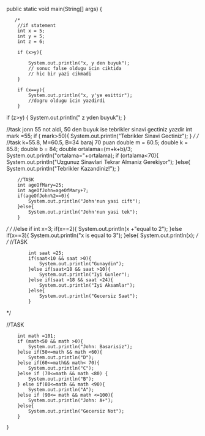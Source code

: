  public static void main(String[] args) {

       /*
        //if statement
        int x = 5;
        int y = 5;
        int z = 6;

        if (x>y){

            System.out.println("x, y den buyuk");
            // sonuc false oldugu icin ciktida
            // hic bir yazi cikmadi
        }

        if (x==y){
            System.out.println("x, y'ye esittir");
            //dogru oldugu icin yazdirdi
        }
if (z>y)
{
    System.out.println(" z yden buyuk");
}

//task jonn 55 not aldi, 50 den buyuk ise tebrikler sinavi gectiniz yazdir
        int mark =55;
if ( mark>50){
    System.out.println("Tebrikler Sinavi Gectiniz");
}
*/
/*
//task k=55.8, M=60.5, B=34 baraj 70 puan
        double m = 60.5;
        double k = 85.8;
        double b = 84;
        double ortalama=(m+k+b)/3;
        System.out.println("ortalama="+ortalama);
        if (ortalama<70){
            System.out.println("Uzgunuz Sinavlari Tekrar Almaniz Gerekiyor");
        }else{
            System.out.println("Tebrikler Kazandiniz!");
        }



        //TASK
        int ageOfMary=25;
        int ageOfJohn=ageOfMary+7;
        if(ageOfJohn%2==0){
            System.out.println("John'nun yasi cift");
        }else{
            System.out.println("John'nun yasi tek");
        }
*/
/*
        //else if
        int x=3;
        if(x==2){
            System.out.println(x +"equal to 2");
        }else if(x==3){
            System.out.println("x is equal to 3");
        }else{
            System.out.println(x);
*/
/*
            //TASK

            int saat =25;
            if(saat<10 && saat >0){
                System.out.println("Gunaydin");
            }else if(saat<18 && saat >10){
                System.out.println("Iyi Gunler");
            }else if(saat >18 && saat <24){
                System.out.println("Iyi Aksamlar");
            }else{
                System.out.println("Gecersiz Saat");
            }
*/

//TASK

        int math =101;
        if (math<50 && math >0){
            System.out.println("John: Basarisiz");
        }else if(50<=math && math <60){
            System.out.println("D");
        }else if(60<=math&& math< 70){
            System.out.println("C");
        }else if (70<=math && math <80) {
            System.out.println("B");
        } else if(80<=math && math <90){
            System.out.println("A");
        }else if (90<= math && math <=100){
            System.out.println("John: A+");
        }else{
            System.out.println("Gecersiz Not");
        }

    }
